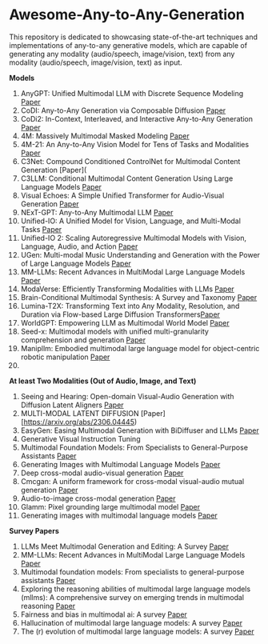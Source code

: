 # Awesome-Any-to-Any-Generation
This repository is dedicated to showcasing state-of-the-art techniques and implementations of any-to-any generative models, which are capable of generating any modality (audio/speech, image/vision, text) from any modality (audio/speech, image/vision, text) as input.

**Models**
1. AnyGPT: Unified Multimodal LLM with Discrete Sequence Modeling [Paper](https://arxiv.org/abs/2402.12226)
2. CoDI: Any-to-Any Generation via Composable Diffusion [Paper](https://arxiv.org/abs/2305.11846)
3. CoDi2: In-Context, Interleaved, and Interactive Any-to-Any Generation [Paper](https://arxiv.org/abs/2311.18775)
4. 4M: Massively Multimodal Masked Modeling [Paper](https://arxiv.org/abs/2312.06647)
5. 4M-21: An Any-to-Any Vision Model for Tens of Tasks and Modalities [Paper](https://arxiv.org/abs/2406.09406)
6. C3Net: Compound Conditioned ControlNet for Multimodal Content Generation [Paper](
7. C3LLM: Conditional Multimodal Content Generation Using Large Language Models [Paper](https://arxiv.org/abs/2405.16136)
8. Visual Echoes: A Simple Unified Transformer for Audio-Visual Generation [Paper](https://arxiv.org/abs/2405.14598)
9. NExT-GPT: Any-to-Any Multimodal LLM [Paper](https://arxiv.org/abs/2309.05519)
10. Unified-IO: A Unified Model for Vision, Language, and Multi-Modal Tasks [Paper](https://arxiv.org/abs/2206.08916)
11. Unified-IO 2: Scaling Autoregressive Multimodal Models with Vision, Language, Audio, and Action [Paper](https://arxiv.org/abs/2312.17172)
13. UGen: Multi-modal Music Understanding and Generation with the Power of Large Language Models [Paper](https://arxiv.org/abs/2311.11255)
14. MM-LLMs: Recent Advances in MultiModal Large Language Models [Paper](https://arxiv.org/abs/2401.13601)
15. ModaVerse: Efficiently Transforming Modalities with LLMs [Paper](https://arxiv.org/abs/2401.06395)
16. Brain-Conditional Multimodal Synthesis: A Survey and Taxonomy [Paper](https://arxiv.org/abs/2401.00430)
17. Lumina-T2X: Transforming Text into Any Modality, Resolution, and Duration via Flow-based Large Diffusion Transformers[Paper](https://arxiv.org/abs/2405.05945)
18. WorldGPT: Empowering LLM as Multimodal World Model [Paper](https://arxiv.org/abs/2404.18202)
19. Seed-x: Multimodal models with unified multi-granularity comprehension and generation [Paper](https://arxiv.org/pdf/2404.14396)
28. Manipllm: Embodied multimodal large language model for object-centric robotic manipulation [Paper](https://openaccess.thecvf.com/content/CVPR2024/papers/Li_ManipLLM_Embodied_Multimodal_Large_Language_Model_for_Object-Centric_Robotic_Manipulation_CVPR_2024_paper.pdf)
29. 

 **At least Two Modalities (Out of Audio, Image, and Text)**
 1. Seeing and Hearing: Open-domain Visual-Audio Generation with Diffusion Latent Aligners [Paper](https://arxiv.org/abs/2402.17723)
 2. MULTI-MODAL LATENT DIFFUSION [Paper][https://arxiv.org/abs/2306.04445)
 3. EasyGen: Easing Multimodal Generation with BiDiffuser and LLMs [Paper](https://arxiv.org/pdf/2310.08949)
 4. Generative Visual Instruction Tuning
 5. Multimodal Foundation Models: From Specialists to General-Purpose Assistants [Paper](https://arxiv.org/abs/2309.10020)
 6. Generating Images with Multimodal Language Models [Paper](https://arxiv.org/abs/2305.17216)
 7. Deep cross-modal audio-visual generation [Paper](https://dl.acm.org/doi/abs/10.1145/3126686.3126723?casa_token=AIAYcMcVdNYAAAAA:TrxxDnFlaJN_bu7g26blt70YvBy7j7c09g9BiSbCqCIvrBNxjhBbHPrbtX_RiHPsQfeavUWQDktC)
 8. Cmcgan: A uniform framework for cross-modal visual-audio mutual generation [Paper](https://ojs.aaai.org/index.php/AAAI/article/download/12329/12188)
 9. Audio-to-image cross-modal generation [Paper](https://ieeexplore.ieee.org/iel7/9891857/9889787/09892863.pdf?casa_token=JqRPI-okJHAAAAAA:HwFVeCgLLlY8hF_1mBWsGR5o46MQS62E5xpu675ZtW6OWPoQciQgkVfLfO2cL6VBHSpAUVg1)
 10. Glamm: Pixel grounding large multimodal model [Paper](https://openaccess.thecvf.com/content/CVPR2024/papers/Rasheed_GLaMM_Pixel_Grounding_Large_Multimodal_Model_CVPR_2024_paper.pdf)
 11. Generating images with multimodal language models [Paper](https://proceedings.neurips.cc/paper_files/paper/2023/file/43a69d143273bd8215578bde887bb552-Paper-Conference.pdf)

**Survey Papers**
1. LLMs Meet Multimodal Generation and Editing: A Survey [Paper](https://arxiv.org/abs/2405.19334)
2. MM-LLMs: Recent Advances in MultiModal Large Language Models [Paper](https://arxiv.org/pdf/2401.13601.pdf?trk=public_post_comment-text)
3. Multimodal foundation models: From specialists to general-purpose assistants [Paper](https://www.nowpublishers.com/article/DownloadSummary/CGV-110)
4. Exploring the reasoning abilities of multimodal large language models (mllms): A comprehensive survey on emerging trends in multimodal reasoning [Paper](https://arxiv.org/pdf/2401.06805)
5. Fairness and bias in multimodal ai: A survey [Paper](https://arxiv.org/pdf/2406.19097)
6. Hallucination of multimodal large language models: A survey [Paper](https://arxiv.org/pdf/2404.18930?trk=public_post_comment-text)
7. The (r) evolution of multimodal large language models: A survey [Paper](https://arxiv.org/pdf/2402.12451)
